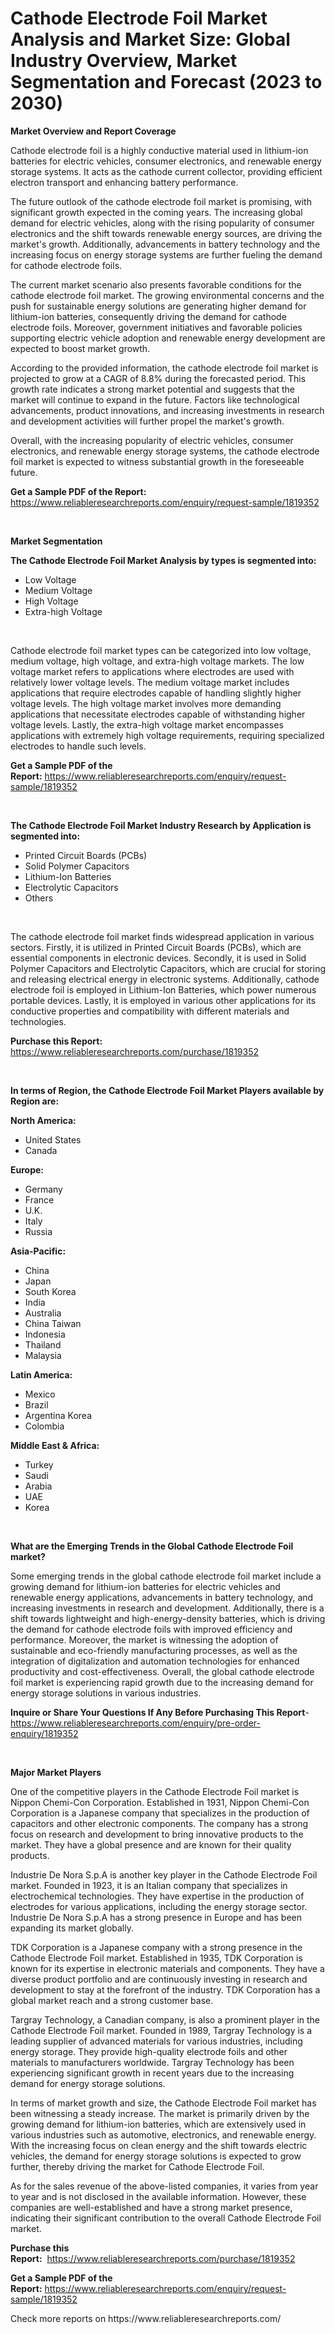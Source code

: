 <p><h1>Cathode Electrode Foil Market Analysis and Market Size: Global Industry Overview, Market Segmentation and Forecast (2023 to 2030)</h1></p><p><strong>Market Overview and Report Coverage</strong></p>
<p><p>Cathode electrode foil is a highly conductive material used in lithium-ion batteries for electric vehicles, consumer electronics, and renewable energy storage systems. It acts as the cathode current collector, providing efficient electron transport and enhancing battery performance.</p><p>The future outlook of the cathode electrode foil market is promising, with significant growth expected in the coming years. The increasing global demand for electric vehicles, along with the rising popularity of consumer electronics and the shift towards renewable energy sources, are driving the market's growth. Additionally, advancements in battery technology and the increasing focus on energy storage systems are further fueling the demand for cathode electrode foils.</p><p>The current market scenario also presents favorable conditions for the cathode electrode foil market. The growing environmental concerns and the push for sustainable energy solutions are generating higher demand for lithium-ion batteries, consequently driving the demand for cathode electrode foils. Moreover, government initiatives and favorable policies supporting electric vehicle adoption and renewable energy development are expected to boost market growth.</p><p>According to the provided information, the cathode electrode foil market is projected to grow at a CAGR of 8.8% during the forecasted period. This growth rate indicates a strong market potential and suggests that the market will continue to expand in the future. Factors like technological advancements, product innovations, and increasing investments in research and development activities will further propel the market's growth.</p><p>Overall, with the increasing popularity of electric vehicles, consumer electronics, and renewable energy storage systems, the cathode electrode foil market is expected to witness substantial growth in the foreseeable future.</p></p>
<p><strong>Get a Sample PDF of the Report:</strong> <a href="https://www.reliableresearchreports.com/enquiry/request-sample/1819352">https://www.reliableresearchreports.com/enquiry/request-sample/1819352</a></p>
<p>&nbsp;</p>
<p><strong>Market Segmentation</strong></p>
<p><strong>The Cathode Electrode Foil Market Analysis by types is segmented into:</strong></p>
<p><ul><li>Low Voltage</li><li>Medium Voltage</li><li>High Voltage</li><li>Extra-high Voltage</li></ul></p>
<p>&nbsp;</p>
<p><p>Cathode electrode foil market types can be categorized into low voltage, medium voltage, high voltage, and extra-high voltage markets. The low voltage market refers to applications where electrodes are used with relatively lower voltage levels. The medium voltage market includes applications that require electrodes capable of handling slightly higher voltage levels. The high voltage market involves more demanding applications that necessitate electrodes capable of withstanding higher voltage levels. Lastly, the extra-high voltage market encompasses applications with extremely high voltage requirements, requiring specialized electrodes to handle such levels.</p></p>
<p><strong>Get a Sample PDF of the Report:</strong>&nbsp;<a href="https://www.reliableresearchreports.com/enquiry/request-sample/1819352">https://www.reliableresearchreports.com/enquiry/request-sample/1819352</a></p>
<p>&nbsp;</p>
<p><strong>The Cathode Electrode Foil Market Industry Research by Application is segmented into:</strong></p>
<p><ul><li>Printed Circuit Boards (PCBs)</li><li>Solid Polymer Capacitors</li><li>Lithium-Ion Batteries</li><li>Electrolytic Capacitors</li><li>Others</li></ul></p>
<p>&nbsp;</p>
<p><p>The cathode electrode foil market finds widespread application in various sectors. Firstly, it is utilized in Printed Circuit Boards (PCBs), which are essential components in electronic devices. Secondly, it is used in Solid Polymer Capacitors and Electrolytic Capacitors, which are crucial for storing and releasing electrical energy in electronic systems. Additionally, cathode electrode foil is employed in Lithium-Ion Batteries, which power numerous portable devices. Lastly, it is employed in various other applications for its conductive properties and compatibility with different materials and technologies.</p></p>
<p><strong>Purchase this Report:</strong>&nbsp; <a href="https://www.reliableresearchreports.com/purchase/1819352">https://www.reliableresearchreports.com/purchase/1819352</a></p>
<p>&nbsp;</p>
<p><strong>In terms of Region, the Cathode Electrode Foil Market Players available by Region are:</strong></p>
<p>
    <p> <strong> North America: </strong>
        <ul>
            <li>United States</li>
            <li>Canada</li>
        </ul>
        </p> 
    <p> <strong> Europe: </strong>
        <ul>
            <li>Germany</li>
            <li>France</li>
            <li>U.K.</li>
            <li>Italy</li>
            <li>Russia</li>
        </ul>
        </p> 
    <p> <strong> Asia-Pacific: </strong>
        <ul>
            <li>China</li>
            <li>Japan</li>
            <li>South Korea</li>
            <li>India</li>
            <li>Australia</li>
            <li>China Taiwan</li>
            <li>Indonesia</li>
            <li>Thailand</li>
            <li>Malaysia</li>
        </ul>
        </p> 
    <p> <strong> Latin America: </strong>
        <ul>
            <li>Mexico</li>
            <li>Brazil</li>
            <li>Argentina Korea</li>
            <li>Colombia</li>
        </ul>
        </p> 
    <p> <strong> Middle East & Africa: </strong>
        <ul>
            <li>Turkey</li>
            <li>Saudi</li>
            <li>Arabia</li>
            <li>UAE</li>
            <li>Korea</li>
        </ul>
    </p>
    </p>
<p>&nbsp;</p>
<p><strong>What are the Emerging Trends in the Global Cathode Electrode Foil market?</strong></p>
<p><p>Some emerging trends in the global cathode electrode foil market include a growing demand for lithium-ion batteries for electric vehicles and renewable energy applications, advancements in battery technology, and increasing investments in research and development. Additionally, there is a shift towards lightweight and high-energy-density batteries, which is driving the demand for cathode electrode foils with improved efficiency and performance. Moreover, the market is witnessing the adoption of sustainable and eco-friendly manufacturing processes, as well as the integration of digitalization and automation technologies for enhanced productivity and cost-effectiveness. Overall, the global cathode electrode foil market is experiencing rapid growth due to the increasing demand for energy storage solutions in various industries.</p></p>
<p><strong>Inquire or Share Your Questions If Any Before Purchasing This Report</strong>- <a href="https://www.reliableresearchreports.com/enquiry/pre-order-enquiry/1819352">https://www.reliableresearchreports.com/enquiry/pre-order-enquiry/1819352</a></p>
<p>&nbsp;</p>
<p><strong>Major Market Players</strong></p>
<p><p>One of the competitive players in the Cathode Electrode Foil market is Nippon Chemi-Con Corporation. Established in 1931, Nippon Chemi-Con Corporation is a Japanese company that specializes in the production of capacitors and other electronic components. The company has a strong focus on research and development to bring innovative products to the market. They have a global presence and are known for their quality products.</p><p>Industrie De Nora S.p.A is another key player in the Cathode Electrode Foil market. Founded in 1923, it is an Italian company that specializes in electrochemical technologies. They have expertise in the production of electrodes for various applications, including the energy storage sector. Industrie De Nora S.p.A has a strong presence in Europe and has been expanding its market globally.</p><p>TDK Corporation is a Japanese company with a strong presence in the Cathode Electrode Foil market. Established in 1935, TDK Corporation is known for its expertise in electronic materials and components. They have a diverse product portfolio and are continuously investing in research and development to stay at the forefront of the industry. TDK Corporation has a global market reach and a strong customer base.</p><p>Targray Technology, a Canadian company, is also a prominent player in the Cathode Electrode Foil market. Founded in 1989, Targray Technology is a leading supplier of advanced materials for various industries, including energy storage. They provide high-quality electrode foils and other materials to manufacturers worldwide. Targray Technology has been experiencing significant growth in recent years due to the increasing demand for energy storage solutions.</p><p>In terms of market growth and size, the Cathode Electrode Foil market has been witnessing a steady increase. The market is primarily driven by the growing demand for lithium-ion batteries, which are extensively used in various industries such as automotive, electronics, and renewable energy. With the increasing focus on clean energy and the shift towards electric vehicles, the demand for energy storage solutions is expected to grow further, thereby driving the market for Cathode Electrode Foil.</p><p>As for the sales revenue of the above-listed companies, it varies from year to year and is not disclosed in the available information. However, these companies are well-established and have a strong market presence, indicating their significant contribution to the overall Cathode Electrode Foil market.</p></p>
<p><strong>Purchase this Report:</strong>&nbsp;&nbsp;<a href="https://www.reliableresearchreports.com/purchase/1819352">https://www.reliableresearchreports.com/purchase/1819352</a></p>
<p></p>
<p><strong>Get a Sample PDF of the Report:</strong>&nbsp;<a href="https://www.reliableresearchreports.com/enquiry/request-sample/1819352">https://www.reliableresearchreports.com/enquiry/request-sample/1819352</a></p>
<p>Check more reports on https://www.reliableresearchreports.com/</p>